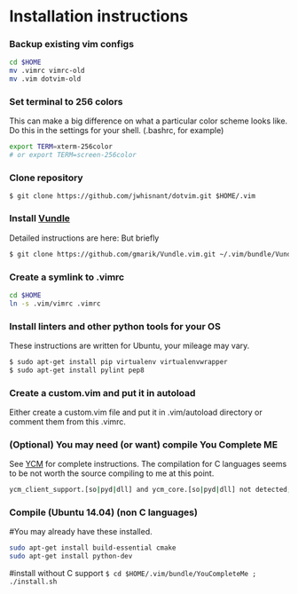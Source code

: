 # Installation instructions

### Backup existing vim configs

```sh
cd $HOME
mv .vimrc vimrc-old
mv .vim dotvim-old
```

### Set terminal to 256 colors 

This can make a big difference on what a particular color scheme looks like.
Do this in the settings for your shell.  (.bashrc, for example)

```sh
export TERM=xterm-256color
# or export TERM=screen-256color
```

### Clone repository
`$ git clone https://github.com/jwhisnant/dotvim.git $HOME/.vim`

### Install [Vundle]

Detailed instructions are here:
But briefly 
```sh
$ git clone https://github.com/gmarik/Vundle.vim.git ~/.vim/bundle/Vundle.vim
```

### Create a symlink to .vimrc
```sh
cd $HOME
ln -s .vim/vimrc .vimrc
```

### Install linters and other python tools for your OS

These instructions are written for Ubuntu, your mileage may vary.

```sh
$ sudo apt-get install pip virtualenv virtualenvwrapper
$ sudo apt-get install pylint pep8
```

### Create a custom.vim and put it in autoload

Either create a custom.vim file and put it in .vim/autoload
directory or comment them from this .vimrc.

### (Optional) You may need (or want) compile You Complete ME
See [YCM] for complete instructions.  The compilation for C languages seems to be not worth the source compiling to me at this point.

```sh
ycm_client_support.[so|pyd|dll] and ycm_core.[so|pyd|dll] not detected; you need to compile YCM before using it. Read the docs!
```

### Compile (Ubuntu 14.04) (non C languages)

#You may already have these installed.
```sh
sudo apt-get install build-essential cmake
sudo apt-get install python-dev
```
#install without C support
`$ cd $HOME/.vim/bundle/YouCompleteMe ; ./install.sh`


[Vundle]:http://github.com/gmarik/Vundle.vim
[YCM]:https://github.com/Valloric/YouCompleteMe
